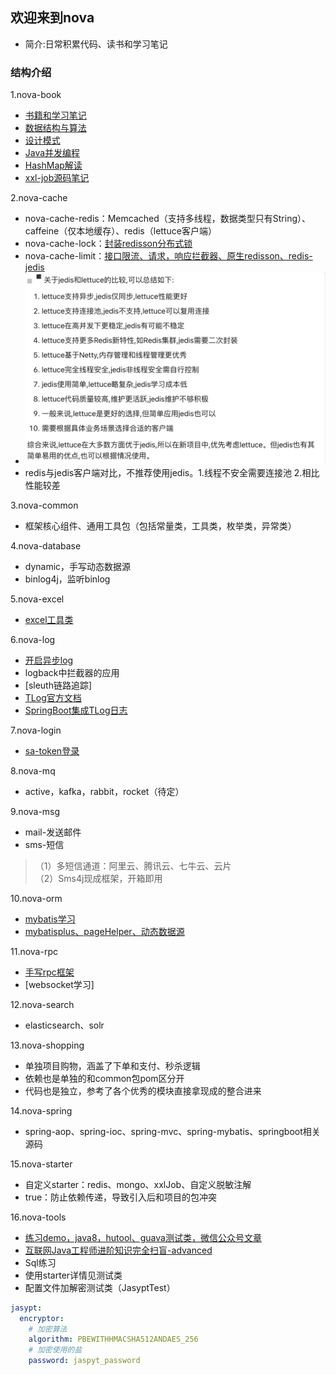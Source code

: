 ## 欢迎来到nova
* 简介:日常积累代码、读书和学习笔记

### 结构介绍
1.nova-book
* [书籍和学习笔记](nova-book/bookNote.md)
* [数据结构与算法](nova-book/src/main/java/com/nova/book/algorithm/algorithm.md)
* [设计模式](nova-book/src/main/java/com/nova/book/design/design.md)
* [Java并发编程](nova-book/src/main/java/com/nova/book/juc/juc.md)
* [HashMap解读](nova-book/src/main/java/com/nova/book/hashmap/hashmap解读.md)
* [xxl-job源码笔记](https://www.processon.com/preview/6433f533b433fa00159576a8)

2.nova-cache
* nova-cache-redis：Memcached（支持多线程，数据类型只有String）、caffeine（仅本地缓存）、redis（lettuce客户端）
* nova-cache-lock：[封装redisson分布式锁](nova-cache/lockNote.md)
* nova-cache-limit：[接口限流、请求，响应拦截器、原生redisson、redis-jedis](nova-cache/limitNote.md)
* ![](img/redis/客户端对比.jpg)
* redis与jedis客户端对比，不推荐使用jedis。1.线程不安全需要连接池 2.相比性能较差

3.nova-common
* 框架核心组件、通用工具包（包括常量类，工具类，枚举类，异常类）

4.nova-database
* dynamic，手写动态数据源
* binlog4j，监听binlog

5.nova-excel
* [excel工具类](nova-excel/excelNote.md)

6.nova-log
* [开启异步log](nova-log/logNote.md)
* logback中拦截器的应用
* [sleuth链路追踪]
* [TLog官方文档](https://tlog.yomahub.com/)
* [SpringBoot集成TLog日志](https://blog.csdn.net/qq_33204709/article/details/131871588)

7.nova-login
* [sa-token登录](nova-login/loginNote.md)

8.nova-mq
* active，kafka，rabbit，rocket（待定）

9.nova-msg
* mail-发送邮件
* sms-短信
>（1）多短信通道：阿里云、腾讯云、七牛云、云片  
 （2）Sms4j现成框架，开箱即用

10.nova-orm
* [mybatis学习](nova-orm/nova-orm-mybatis/mybatisNote.md)
* [mybatisplus、pageHelper、动态数据源](nova-orm/nova-orm-mybatisplus/mybatisplus.md)

11.nova-rpc
* [手写rpc框架](nova-rpc/nova-rpc-socket/rpcNote.md)
* [websocket学习]

12.nova-search
* elasticsearch、solr

13.nova-shopping
* 单独项目购物，涵盖了下单和支付、秒杀逻辑
* 依赖也是单独的和common包pom区分开
* 代码也是独立，参考了各个优秀的模块直接拿现成的整合进来

14.nova-spring
* spring-aop、spring-ioc、spring-mvc、spring-mybatis、springboot相关源码

15.nova-starter
* 自定义starter：redis、mongo、xxlJob、自定义脱敏注解
* <optional>true</optional>：防止依赖传递，导致引入后和项目的包冲突

16.nova-tools
* [练习demo，java8，hutool、guava测试类，微信公众号文章](nova-tools/toolsNote.md)
* [互联网Java工程师进阶知识完全扫盲-advanced](summary.md)
* Sql练习
* 使用starter详情见测试类
* 配置文件加解密测试类（JasyptTest）

~~~yml
jasypt:
  encryptor:
    # 加密算法
    algorithm: PBEWITHHMACSHA512ANDAES_256
    # 加密使用的盐
    password: jaspyt_password
~~~
